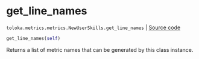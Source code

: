 # get_line_names
`toloka.metrics.metrics.NewUserSkills.get_line_names` | [Source code](https://github.com/Toloka/toloka-kit/blob/v1.2.3/src/metrics/metrics.py#L323)

```python
get_line_names(self)
```

Returns a list of metric names that can be generated by this class instance.

